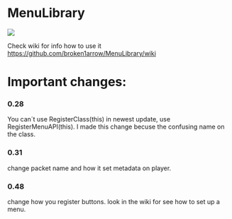 # MenuLibrary
[![](https://jitpack.io/v/broken1arrow/MenuLibrary.svg)](https://jitpack.io/#broken1arrow/MenuLibrary)

Check wiki for info how to use it https://github.com/broken1arrow/MenuLibrary/wiki

# Important changes: 
### 0.28
You can´t use RegisterClass(this) in newest update, use RegisterMenuAPI(this).
I made this change becuse the confusing name on the class.
### 0.31
change packet name and how it set metadata on player.
### 0.48
change how you register buttons. look in the wiki for 
see how to set up a menu.

